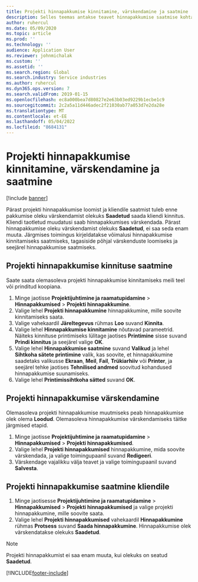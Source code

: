 ```yaml
---
title: Projekti hinnapakkumise kinnitamine, värskendamine ja saatmine
description: Selles teemas antakse teavet hinnapakkumise saatmise kohta kliendile kinnitamiseks, tagasiside põhjal muutmiseks ja seejärel hinnapakkumise tagasisaatmiseks.
author: ruhercul
ms.date: 05/09/2020
ms.topic: article
ms.prod: ''
ms.technology: ''
audience: Application User
ms.reviewer: johnmichalak
ms.custom: ''
ms.assetid: ''
ms.search.region: Global
ms.search.industry: Service industries
ms.author: ruhercul
ms.dyn365.ops.version: 7
ms.search.validFrom: 2019-01-15
ms.openlocfilehash: ec8a000bea7d80827e2e63b03ed9229b1ecbe1c9
ms.sourcegitcommit: 2c2a5a11d446adec2f21030ab77a053d7e2da28e
ms.translationtype: MT
ms.contentlocale: et-EE
ms.lasthandoff: 05/04/2022
ms.locfileid: "8684131"
---
```

# <a name="confirm-update-and-send-a-project-quotation"></a>Projekti hinnapakkumise kinnitamine, värskendamine ja saatmine

[!include [banner](../includes/banner.md)]

Pärast projekti hinnapakkumise loomist ja kliendile saatmist tuleb enne pakkumise oleku värskendamist olekuks **Saadetud** saada kliendi kinnitus. Kliendi taotletud muudatusi saab hinnapakkumises värskendada. Pärast hinnapakkumise oleku värskendamist olekuks **Saadetud**, ei saa seda enam muuta. Järgmises toimingus kirjeldatakse võimalusi hinnapakkumise kinnitamiseks saatmiseks, tagasiside põhjal värskenduste loomiseks ja seejärel hinnapakkumise saatmiseks.

## <a name="send-a-project-quotation-confirmation"></a>Projekti hinnapakkumise kinnituse saatmine  

Saate saata olemasoleva projekti hinnapakkumise kinnitamiseks meili teel või prinditud koopiana. 

1. Minge jaotisse **Projektijuhtimine ja raamatupidamine** > **Hinnapakkumised** > **Projekti hinnapakkumine**. 
2. Valige lehel **Projekti hinnapakkumine** hinnapakkumine, mille soovite kinnitamiseks saata. 
3. Valige vahekaardil **Järeltegevus** rühmas **Loo** suvand **Kinnita**. 
4. Valige lehel **Hinnapakkumise kinnitamine** nõutavad parameetrid. Näiteks kinnituse printimiseks lülitage jaotises **Printimine** sisse suvand **Prindi kinnitus** ja seejärel valige **OK**.
5. Valige lehel **Hinnapakkumise saatmine** suvand **Valikud** ja lehel **Sihtkoha sätete printimine** valik, kas soovite, et hinnapakkumine saadetaks valikusse **Ekraan**, **Meil**, **Fail**, **Trükiarhiiv** või **Printer**, ja seejärel tehke jaotises **Tehnilised andmed** soovitud kohandused hinnapakkumise suunamiseks.
6. Valige lehel **Printimissihtkoha sätted** suvand **OK**.  

## <a name="update-a-project-quotation"></a>Projekti hinnapakkumise värskendamine

Olemasoleva projekti hinnapakkumise muutmiseks peab hinnapakkumise olek olema **Loodud**. Olemasoleva hinnapakkumise värskendamiseks täitke järgmised etapid. 

1. Minge jaotisse **Projektijuhtimine ja raamatupidamine** > **Hinnapakkumised** > **Projekti hinnapakkumised**.
2. Valige lehel **Projekti hinnapakkumised** hinnapakkumine, mida soovite värskendada, ja valige toimingupaanil suvand **Redigeeri**.
3. Värskendage vajalikku välja teavet ja valige toimingupaanil suvand **Salvesta**.  

## <a name="send-a-project-quotation-to-a-customer"></a>Projekti hinnapakkumise saatmine kliendile 

1. Minge jaotisesse **Projektijuhtimine ja raamatupidamine** > **Hinnapakkumised** > **Projekti hinnapakkumised** ja valige projekti hinnapakkumine, mille soovite saata.
2. Valige lehel **Projekti hinnapakkumised** vahekaardil **Hinnapakkumine** rühmas **Protsess** suvand **Saada hinnapakkumine**. Hinnapakkumise olek värskendatakse olekuks **Saadetud**.

> [!NOTE]
> Projekti hinnapakkumist ei saa enam muuta, kui olekuks on seatud **Saadetud**.


[!INCLUDE[footer-include](../includes/footer-banner.md)]